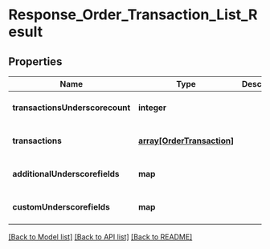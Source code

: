# Response_Order_Transaction_List_Result

## Properties
Name | Type | Description | Notes
------------ | ------------- | ------------- | -------------
**transactionsUnderscorecount** | **integer** |  | [optional] [default to null]
**transactions** | [**array[OrderTransaction]**](OrderTransaction.md) |  | [optional] [default to null]
**additionalUnderscorefields** | **map** |  | [optional] [default to null]
**customUnderscorefields** | **map** |  | [optional] [default to null]

[[Back to Model list]](../README.md#documentation-for-models) [[Back to API list]](../README.md#documentation-for-api-endpoints) [[Back to README]](../README.md)


